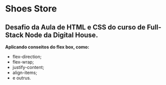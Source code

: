 # Shoes Store
## Desafio da Aula de HTML e CSS do curso de Full-Stack Node da Digital House.

**Aplicando conseitos do flex box, como:**

* flex-direction;
* flex-wrap;
* justify-content;
* align-items;
* e outrus.